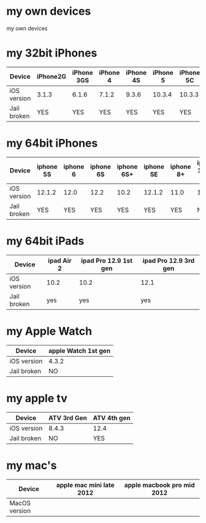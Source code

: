 # my own devices
my own devices

# my 32bit iPhones
| Device      | iPhone2G | iPhone 3GS | iPhone 4 | iPhone 4S | iPhone 5 | iPhone 5C | 
| ---------- | ---------- | ---------- | ---------- | ---------- | ---------- | ---------- |
| iOS version | 3.1.3 | 6.1.6 | 7.1.2 | 9.3.6 | 10.3.4 | 10.3.3 | 
| Jail broken | YES | YES | YES | YES | YES | YES | 


# my 64bit iPhones
| Device | iphone 5S | iphone 6 | iphone 6S | iphone 6S+ | iphone SE | iphone 8+ | iphone 11 Pro Max |
| ---------- | ---------- | ---------- | ---------- | ---------- | ---------- | ---------- |---------- |
| iOS version | 12.1.2 | 12.0 | 12.2 |  10.2| 12.1.2 | 11.0 | 13.0 |
| Jail broken | YES | YES | YES | YES | YES | YES | NO |


# my 64bit iPads
| Device | ipad Air 2 | ipad Pro 12.9 1st gen | ipad Pro 12.9 3rd gen |
| ---------- | ---------- | ---------- | ---------- | 
| iOS version | 10.2 | 10.2 | 12.1 | 
| Jail broken | yes | yes | yes | 


# my Apple Watch
| Device | apple Watch 1st gen | 
| ---------- | ---------- | 
| iOS version | 4.3.2 |  
| Jail broken | NO |  


# my apple tv
| Device | ATV 3rd Gen | ATV 4th gen | 
| ---------- | ---------- | ---------- |  
| iOS version | 8.4.3 | 12.4 |  
| Jail broken | NO | YES |   


# my mac's
| Device | apple mac mini late 2012  | apple macbook pro mid 2012 | 
| ---------- | ---------- | ---------- |  
| MacOS version |  |  |  

